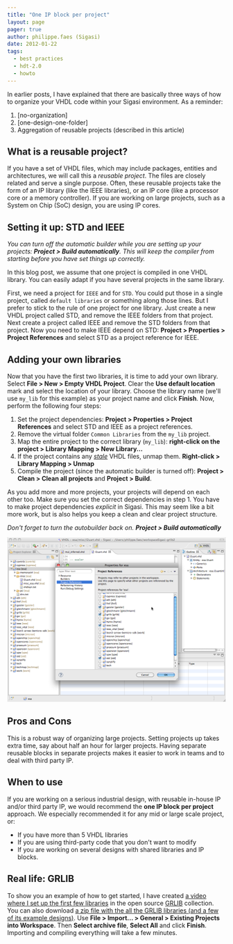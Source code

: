 ```yaml
---
title: "One IP block per project"
layout: page 
pager: true
author: philippe.faes (Sigasi)
date: 2012-01-22
tags: 
  - best practices
  - hdt-2.0
  - howto
---
```

In earlier posts, I have explained that there are basically three ways
of how to organize your VHDL code within your Sigasi environment. As a
reminder:

1. [no-organization]
2. [one-design-one-folder]
3. Aggregation of reusable projects (described in this article)

What is a reusable project?
---------------------------

If you have a set of VHDL files, which may include packages, entities
and architectures, we will call this a *reusable project*. The files are
closely related and serve a single purpose. Often, these reusable
projects take the form of an IP library (like the IEEE libraries), or an
IP core (like a processor core or a memory controller). If you are
working on large projects, such as a System on Chip (SoC) design, you
are using IP cores.

Setting it up: STD and IEEE
---------------------------

*You can turn off the automatic builder while you are setting up your
projects: **Project &gt; Build automatically**. This will keep the
compiler from starting before you have set things up correctly.*

In this blog post, we assume that one project is compiled in one VHDL
library. You can easily adapt if you have several projects in the same
library.

First, we need a project for `IEEE` and for `STD`. You could put those
in a single project, called `default libraries` or something along those
lines. But I prefer to stick to the rule of one project for one library.
Just create a new VHDL project called STD, and remove the IEEE folders
from that project. Next create a project called IEEE and remove the STD
folders from that project. Now you need to make IEEE depend on STD:
**Project &gt; Properties &gt; Project References** and select STD as a
project reference for IEEE.

Adding your own libraries
-------------------------

Now that you have the first two libraries, it is time to add your own
library. Select **File &gt; New &gt; Empty VHDL Project**. Clear the
**Use default location** mark and select the location of your library.
Choose the library name (we'll use `my_lib` for this example) as your
project name and click **Finish**. Now, perform the following four
steps:

1.  Set the project dependencies: **Project &gt; Properties &gt; Project
    References** and select STD and IEEE as a project references.
2.  Remove the virtual folder `Common Libraries` from the
    `my_lib` project.
3.  Map the entire project to the correct library (`my_lib`):
    **right-click on the project &gt; Library Mapping &gt;
    New Library...**
4.  If the project contains any
    [*stale*](/faq.html#i-get-lots-of-errors-in-files-that-are-not-even-really-a-part-of-my-project-can-i-hide-them) VHDL files,
    unmap them. **Right-click &gt; Library Mapping &gt; Unmap**
5.  Compile the project (since the automatic builder is turned off):
    **Project &gt; Clean &gt; Clean all projects** and **Project &gt;
    Build**.

As you add more and more projects, your projects will depend on each
other too. Make sure you set the correct dependencies in step 1.
You have to make project dependencies *explicit* in Sigasi. This may
seem like a bit more work, but is also helps you keep a clean and clear
project structure.

*Don't forget to turn the autobuilder back on. **Project &gt; Build
automatically***

![Setting up GRLIB as a multi-project](images/multi-project.png)

Pros and Cons
-------------

This is a robust way of organizing large projects. Setting projects up
takes extra time, say about half an hour for larger projects. Having
separate reusable blocks in separate projects makes it easier to work in
teams and to deal with third party IP.

When to use
-----------

If you are working on a serious industrial design, with reusable
in-house IP and/or third party IP, we would recommend the **one IP block
per project** approach.
We especially recommended it for any mid or large scale project, or:

-   If you have more than 5 VHDL libraries
-   If you are using third-party code that you don't want to modify
-   If you are working on several designs with shared libraries and
    IP blocks.

Real life: GRLIB
----------------

To show you an example of how to get started, I have created [a video
where I set up the first few
libraries](http://www.sigasi.com/screencast/organizing-grlib-one-project-library) in the open
source [GRLIB](http://www.gaisler.com/) collection.
You can also download [a zip file with the all the GRLIB libraries (and
a few of its example designs)](resources/grlib-gpl-1.0.20-b3403-b.tgz).
Use **File &gt; Import... &gt; General &gt; Existing Projects into
Workspace**. Then **Select archive file**, **Select All** and click
**Finish**. Importing and compiling everything will take a few minutes.
